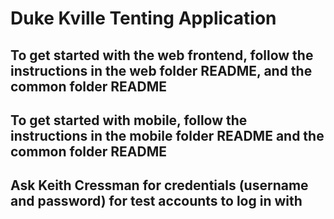 # Duke Kville Tenting Application

## To get started with the web frontend, follow the instructions in the web folder README, and the common folder README

## To get started with mobile, follow the instructions in the mobile folder README and the common folder README

## Ask Keith Cressman for credentials (username and password) for test accounts to log in with